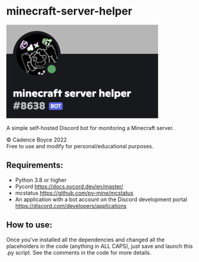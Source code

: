 # minecraft-server-helper

<img src="https://github.com/cadenxa/minecraft-server-helper/blob/main/mcserverhelper-image.png" alt="screenshot" width="400"/>

A simple self-hosted Discord bot for monitoring a Minecraft server.  

© Cadence Boyce 2022  
Free to use and modify for personal/educational purposes.  
  
## Requirements: 
 - Python 3.8 or higher
 - Pycord https://docs.pycord.dev/en/master/
 - mcstatus https://github.com/py-mine/mcstatus 
 - An application with a bot account on the Discord development portal https://discord.com/developers/applications 
 
## How to use:
Once you've installed all the dependencies and changed all the placeholders in the code (anything in ALL CAPS), just save and launch this .py script. See the comments in the code for more details.

